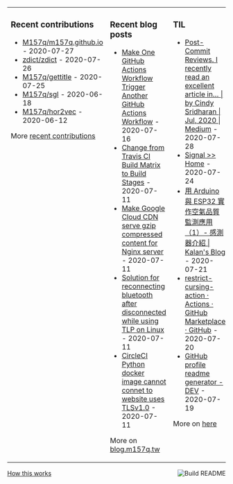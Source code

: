 <table><tr><td valign="top">

### Recent contributions
<!-- recent_contributions starts -->
* [M157q/m157q.github.io](https://github.com/M157q/m157q.github.io) - 2020-07-27
* [zdict/zdict](https://github.com/zdict/zdict) - 2020-07-26
* [M157q/gettitle](https://github.com/M157q/gettitle) - 2020-07-25
* [M157q/sgl](https://github.com/M157q/sgl) - 2020-06-18
* [M157q/hor2vec](https://github.com/M157q/hor2vec) - 2020-06-12
<!-- recent_contributions ends -->
More [recent contributions](https://github.com/M157q/M157q/blob/main/recent_contributions.md)
</td><td valign="top">

### Recent blog posts
<!-- blog starts -->
* [Make One GitHub Actions Workflow Trigger Another GitHub Actions Workflow](https://blog.m157q.tw/posts/2020/07/16/make-one-github-actions-workflow-trigger-another-github-actions-workflow/) - 2020-07-16
* [Change from Travis CI Build Matrix to Build Stages](https://blog.m157q.tw/posts/2020/07/11/change-from-travis-ci-build-matrix-to-build-stages/) - 2020-07-11
* [Make Google Cloud CDN serve gzip compressed content for Nginx server](https://blog.m157q.tw/posts/2020/07/11/make-google-cloud-cdn-serve-gzip-compressed-content-for-nginx-server/) - 2020-07-11
* [Solution for reconnecting bluetooth after disconnected while using TLP on Linux](https://blog.m157q.tw/posts/2020/07/11/solution-for-reconnecting-bluetooth-after-disconnected-while-using-tlp-on-linux/) - 2020-07-11
* [CircleCI Python docker image cannot connet to website uses TLSv1.0](https://blog.m157q.tw/posts/2020/07/11/circleci-python-docker-image-cannot-connet-to-website-uses-tlsv1-0/) - 2020-07-11
<!-- blog ends -->
More on [blog.m157q.tw](https://blog.m157q.tw/)
</td><td valign="top">

### TIL
<!-- tils starts -->
* [Post-Commit Reviews. I recently read an excellent article in… | by Cindy Sridharan | Jul, 2020 | Medium](https://github.com/M157q/m157q.github.io/issues/1164) - 2020-07-28
* [Signal >> Home](https://github.com/M157q/m157q.github.io/issues/1163) - 2020-07-24
* [用 Arduino 與 ESP32 實作空氣品質監測應用（1）- 感測器介紹 | Kalan's Blog](https://github.com/M157q/m157q.github.io/issues/1162) - 2020-07-21
* [restrict-cursing-action · Actions · GitHub Marketplace · GitHub](https://github.com/M157q/m157q.github.io/issues/1161) - 2020-07-20
* [GitHub profile readme generator - DEV](https://github.com/M157q/m157q.github.io/issues/1160) - 2020-07-19
<!-- tils ends -->
More on [here](https://github.com/M157q/m157q.github.io/issues?q=is%3Aissue+is%3Aopen+sort%3Aupdated-desc)
</td></tr></table>

<a href="https://github.com/M157q/M157q/actions"><img src="https://github.com/M157q/M157q/workflows/Build%20README/badge.svg" align="right" alt="Build README"></a> <a href="https://simonwillison.net/2020/Jul/10/self-updating-profile-readme/">How this works</a>
